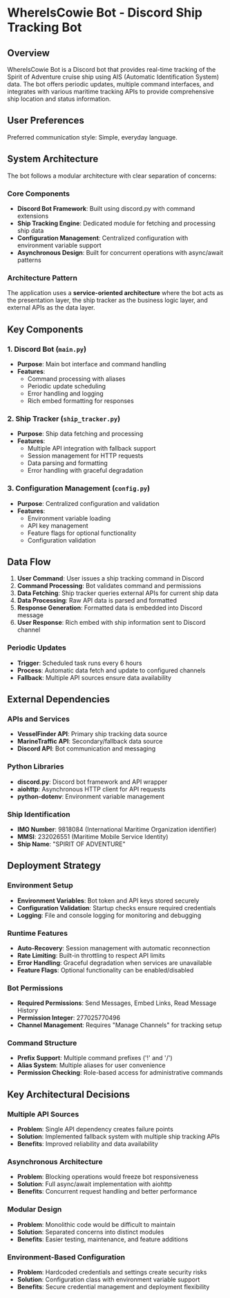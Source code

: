 # WhereIsCowie Bot - Discord Ship Tracking Bot

## Overview

WhereIsCowie Bot is a Discord bot that provides real-time tracking of the Spirit of Adventure cruise ship using AIS (Automatic Identification System) data. The bot offers periodic updates, multiple command interfaces, and integrates with various maritime tracking APIs to provide comprehensive ship location and status information.

## User Preferences

Preferred communication style: Simple, everyday language.

## System Architecture

The bot follows a modular architecture with clear separation of concerns:

### Core Components
- **Discord Bot Framework**: Built using discord.py with command extensions
- **Ship Tracking Engine**: Dedicated module for fetching and processing ship data
- **Configuration Management**: Centralized configuration with environment variable support
- **Asynchronous Design**: Built for concurrent operations with async/await patterns

### Architecture Pattern
The application uses a **service-oriented architecture** where the bot acts as the presentation layer, the ship tracker as the business logic layer, and external APIs as the data layer.

## Key Components

### 1. Discord Bot (`main.py`)
- **Purpose**: Main bot interface and command handling
- **Features**: 
  - Command processing with aliases
  - Periodic update scheduling
  - Error handling and logging
  - Rich embed formatting for responses

### 2. Ship Tracker (`ship_tracker.py`)
- **Purpose**: Ship data fetching and processing
- **Features**:
  - Multiple API integration with fallback support
  - Session management for HTTP requests
  - Data parsing and formatting
  - Error handling with graceful degradation

### 3. Configuration Management (`config.py`)
- **Purpose**: Centralized configuration and validation
- **Features**:
  - Environment variable loading
  - API key management
  - Feature flags for optional functionality
  - Configuration validation

## Data Flow

1. **User Command**: User issues a ship tracking command in Discord
2. **Command Processing**: Bot validates command and permissions
3. **Data Fetching**: Ship tracker queries external APIs for current ship data
4. **Data Processing**: Raw API data is parsed and formatted
5. **Response Generation**: Formatted data is embedded into Discord message
6. **User Response**: Rich embed with ship information sent to Discord channel

### Periodic Updates
- **Trigger**: Scheduled task runs every 6 hours
- **Process**: Automatic data fetch and update to configured channels
- **Fallback**: Multiple API sources ensure data availability

## External Dependencies

### APIs and Services
- **VesselFinder API**: Primary ship tracking data source
- **MarineTraffic API**: Secondary/fallback data source
- **Discord API**: Bot communication and messaging

### Python Libraries
- **discord.py**: Discord bot framework and API wrapper
- **aiohttp**: Asynchronous HTTP client for API requests
- **python-dotenv**: Environment variable management

### Ship Identification
- **IMO Number**: 9818084 (International Maritime Organization identifier)
- **MMSI**: 232026551 (Maritime Mobile Service Identity)
- **Ship Name**: "SPIRIT OF ADVENTURE"

## Deployment Strategy

### Environment Setup
- **Environment Variables**: Bot token and API keys stored securely
- **Configuration Validation**: Startup checks ensure required credentials
- **Logging**: File and console logging for monitoring and debugging

### Runtime Features
- **Auto-Recovery**: Session management with automatic reconnection
- **Rate Limiting**: Built-in throttling to respect API limits
- **Error Handling**: Graceful degradation when services are unavailable
- **Feature Flags**: Optional functionality can be enabled/disabled

### Bot Permissions
- **Required Permissions**: Send Messages, Embed Links, Read Message History
- **Permission Integer**: 277025770496
- **Channel Management**: Requires "Manage Channels" for tracking setup

### Command Structure
- **Prefix Support**: Multiple command prefixes ('!' and '/')
- **Alias System**: Multiple aliases for user convenience
- **Permission Checking**: Role-based access for administrative commands

## Key Architectural Decisions

### Multiple API Sources
- **Problem**: Single API dependency creates failure points
- **Solution**: Implemented fallback system with multiple ship tracking APIs
- **Benefits**: Improved reliability and data availability

### Asynchronous Architecture
- **Problem**: Blocking operations would freeze bot responsiveness
- **Solution**: Full async/await implementation with aiohttp
- **Benefits**: Concurrent request handling and better performance

### Modular Design
- **Problem**: Monolithic code would be difficult to maintain
- **Solution**: Separated concerns into distinct modules
- **Benefits**: Easier testing, maintenance, and feature additions

### Environment-Based Configuration
- **Problem**: Hardcoded credentials and settings create security risks
- **Solution**: Configuration class with environment variable support
- **Benefits**: Secure credential management and deployment flexibility